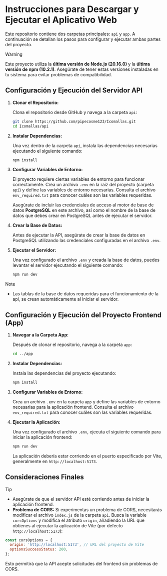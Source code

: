 # Instrucciones para Descargar y Ejecutar el Aplicativo Web

Este repositorio contiene dos carpetas principales: `api` y `app`. A continuación se detallan los pasos para configurar y ejecutar ambas partes del proyecto.

> [!WARNING]
> Este proyecto utiliza la **última versión de Node.js (20.16.0)** y la **última versión de npm (10.2.1)**. Asegúrate de tener estas versiones instaladas en tu sistema para evitar problemas de compatibilidad.

## Configuración y Ejecución del Servidor API

1. **Clonar el Repositorio:**

   Clona el repositorio desde GitHub y navega a la carpeta `api`:

   ```bash
   git clone https://github.com/pipecosme123/Icomallas.git
   cd Icomallas/api
   ```

2. **Instalar Dependencias:**

   Una vez dentro de la carpeta `api`, instala las dependencias necesarias ejecutando el siguiente comando:

   ```bash
   npm install
   ```

3. **Configurar Variables de Entorno:**

   El proyecto requiere ciertas variables de entorno para funcionar correctamente. Crea un archivo `.env` en la raíz del proyecto (carpeta `api`) y define las variables de entorno necesarias. Consulta el archivo `env_required.txt` para conocer cuáles son las variables requeridas.

   Asegúrate de incluir las credenciales de acceso al motor de base de datos **PostgreSQL** en este archivo, así como el nombre de la base de datos que debes crear en PostgreSQL antes de ejecutar el servidor.

4. **Crear la Base de Datos:**

   Antes de ejecutar la API, asegúrate de crear la base de datos en PostgreSQL utilizando las credenciales configuradas en el archivo `.env`.

5. **Ejecutar el Servidor:**

   Una vez configurado el archivo `.env` y creada la base de datos, puedes levantar el servidor ejecutando el siguiente comando:

   ```bash
   npm run dev
   ```

> [!NOTE]
> - Las tablas de la base de datos requeridas para el funcionamiento de la api, se crean automáticamente al iniciar el servidor.

## Configuración y Ejecución del Proyecto Frontend (App)

1. **Navegar a la Carpeta App:**

   Después de clonar el repositorio, navega a la carpeta `app`:

   ```bash
   cd ../app
   ```

2. **Instalar Dependencias:**

   Instala las dependencias del proyecto ejecutando:

   ```bash
   npm install
   ```

3. **Configurar Variables de Entorno:**

   Crea un archivo `.env` en la carpeta `app` y define las variables de entorno necesarias para la aplicación frontend. Consulta el archivo `env_required.txt` para conocer cuáles son las variables requeridas.

4. **Ejecutar la Aplicación:**

   Una vez configurado el archivo `.env`, ejecuta el siguiente comando para iniciar la aplicación frontend:

   ```bash
   npm run dev
   ```

   La aplicación debería estar corriendo en el puerto especificado por Vite, generalmente en `http://localhost:5173`.

## Consideraciones Finales
> [!TIP]
> - Asegúrate de que el servidor API esté corriendo antes de iniciar la aplicación frontend.
> - **Problema de CORS:** Si experimentas un problema de CORS, necesitarás modificar el archivo `index.js` de la carpeta `api`. Busca la variable `corsOptions` y modifica el atributo `origin`, añadiendo la URL que obtienes al ejecutar la aplicación de Vite (por defecto `http://localhost:5173`):
>  ```javascript
>  const corsOptions = {
>    origin: 'http://localhost:5173', // URL del proyecto de Vite
>    optionsSuccessStatus: 200,
>  };
>  ```
> Esto permitirá que la API acepte solicitudes del frontend sin problemas de CORS.
